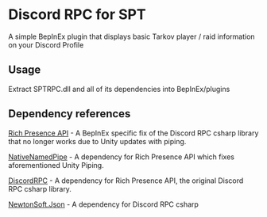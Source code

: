 # Discord RPC for SPT
A simple BepInEx plugin that displays basic Tarkov player / raid information on your Discord Profile

## Usage
Extract SPTRPC.dll and all of its dependencies into BepInEx/plugins

## Dependency references
[Rich Presence API](https://github.com/xhayper/RichPresenceAPI) - A BepInEx specific fix of the Discord RPC csharp library that no longer works due to Unity updates with piping.

[NativeNamedPipe](https://github.com/Lachee/unity-named-pipes/tree/1d1abc0bce88c89ba728907f2d338e65c72b74ef/UnityNamedPipe.Native) - A dependency for Rich Presence API which fixes aforementioned Unity Piping. 

[DiscordRPC](https://github.com/Lachee/discord-rpc-csharp) - A dependency for Rich Presence API, the original Discord RPC csharp library.

[NewtonSoft.Json](https://github.com/JamesNK/Newtonsoft.Json) - A dependency for Discord RPC csharp
